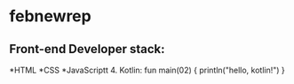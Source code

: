 # febnewrep
## Front-end Developer stack:
*HTML
﻿﻿*CSS
﻿﻿*JavaScriptt
4. Kotlin:
fun main(02) {
    println("hello, kotlin!")
}
